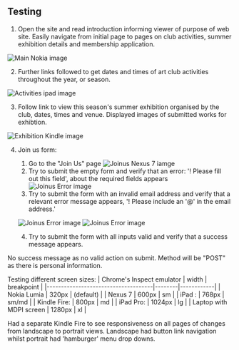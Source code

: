 ## Testing

1. Open the site and read introduction informing viewer of purpose of web site. 
Easily navigate from initial page to pages on club activities, summer exhibition details and membership application.

![Main Nokia image](../images/project_screenshots/Main_Nokia_1.png)


2. Further links followed to get dates and times of art club activities throughout the year, or season.

![Activities ipad image](../images/project_screenshots/Activities_iPad.png)

3. Follow link to view this season's summer exhibition organised by the club, dates, times and venue. Displayed images of submitted works for exhibtion.

![Exhibition Kindle image](../images/project_screenshots/Exhibition_Kindle.png)

4. Join us form:
    1. Go to the "Join Us" page
    ![Joinus Nexus 7 iamge](../images/project_screenshots/Joinus_Nexus7.png)
    2. Try to submit the empty form and verify that an error: '! Please fill out this field', about the required fields appears  ![Joinus Error image](../images/project_screenshots/Joinus_Submit_Empty.png)
    3. Try to submit the form with an invalid email address and verify that a relevant error message appears, '! Please include an '@' in the email address.' 
    
    ![Joinus Error image](../images/project_screenshots/Joinus_Submit_wrongemail.png)
      ![Joinus Error image](../images/project_screenshots/Joinus_Submit_wrongemai2l.png)
    
    4. Try to submit the form with all inputs valid and verify that a success message appears.

No success message as no valid action on submit. Method will be "POST" as there is personal information.



Testing different screen sizes:
| Chrome's Inspect emulator           | width  | breakpoint |
|-------------------------------------|--------|------------|
| Nokia Lumia                         | 320px  | (default)  |
| Nexus 7                             | 600px  | sm         |
| iPad :                              | 768px  | sm/md      |
| Kindle Fire:                        | 800px  | md         |
| iPad Pro:                           | 1024px | lg         |
| Laptop with MDPI screen             | 1280px | xl         |

Had a separate Kindle Fire to see responsiveness on all pages of changes from landscape to portrait views.
Landscape had button link navigation whilst portrait had 'hamburger' menu drop downs.
